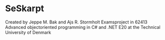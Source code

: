 # SeSkarpt
Created by Jeppe M. Bak and Ajs R. Stormholt
Examsproject in 62413 Advanced objectoriented programming in C# and .NET E20 at the Technical University of Denmark



